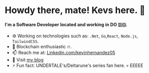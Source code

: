 # Howdy there, mate! Kevs here. 👋

#### I'm a Software Developer located and working in DO 🇩🇴.

- ⚙️ Working on technologies such as: `.Net`, `Go`,`React`, `Node.js`, `TailwindCSS`.
- 🔗 Blockchain enthusiastic 🔥.
- 📫 Reach me at: [Linkedin.com/kevinhernandez05](https://www.linkedin.com/in/kevinhernandez05/)
- 📰 Visit [my blog](https://blog.kevinhernandez.work/)
- ⚡️ Fun fact: UNDERTALE's/Deltarune's series fan here. 💀 EEEEE


